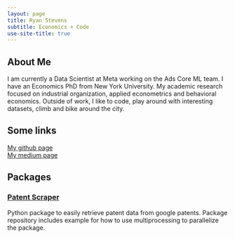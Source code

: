 ```yaml
---
layout: page
title: Ryan Stevens
subtitle: Economics + Code
use-site-title: true
---
```


## About Me

I am currently a Data Scientist at Meta working on the Ads Core ML team. I have an Economics PhD from New York University. My academic research focused on industrial organization, applied econometrics and behavioral economics. Outside of work, I like to code, play around with interesting datasets, climb and bike around the city.

## Some links

[My github page](https://github.com/ryanlstevens/) <br>
[My medium page](https://medium.com/@ryan.louis.stevens)

## Packages

### [Patent Scraper](https://pypi.org/project/google-patent-scraper/)
Python package to easily retrieve patent data from google patents. Package repository includes example for how to use multiprocessing to parallelize the package. 

